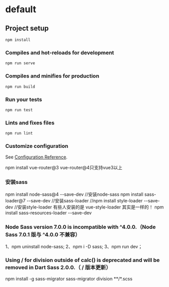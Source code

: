 # default

## Project setup
```
npm install
```

### Compiles and hot-reloads for development
```
npm run serve
```

### Compiles and minifies for production
```
npm run build
```

### Run your tests
```
npm run test
```

### Lints and fixes files
```
npm run lint
```

### Customize configuration
See [Configuration Reference](https://cli.vuejs.org/config/).

npm install vue-router@3
vue-router@4只支持vue3以上

### 安装sass
npm install node-sass@4 --save-dev  //安装node-sass
npm install sass-loader@7 --save-dev  //安装sass-loader
//npm install style-loader --save-dev  //安装style-loader 有些人安装的是 vue-style-loader 其实是一样的！
npm install sass-resources-loader --save-dev 

### Node Sass version 7.0.0 is incompatible with ^4.0.0.（Node Sass 7.0.1 版与 ^4.0.0 不兼容）
1、npm uninstall node-sass;
2、npm i -D sass;
3、npm run dev；

### Using / for division outside of calc() is deprecated and will be removed in Dart Sass 2.0.0.（ / 版本更新）
npm install -g sass-migrator
sass-migrator division **/*.scss